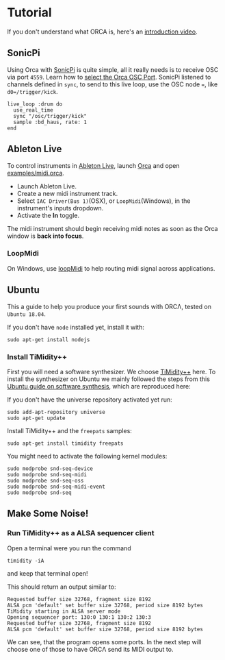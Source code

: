 # Tutorial

If you don't understand what ORCA is, here's an [introduction video](https://www.youtube.com/watch?v=RaI_TuISSJE).

## SonicPi

Using Orca with [SonicPi](http://sonic-pi.net) is quite simple, all it really needs is to receive OSC via port `4559`. Learn how to [select the Orca OSC Port](https://github.com/hundredrabbits/Orca#osc). SonicPi listened to channels defined in `sync`, to send to this live loop, use the OSC node `=`, like `d0=/trigger/kick`.

```
live_loop :drum do
  use_real_time
  sync "/osc/trigger/kick"
  sample :bd_haus, rate: 1
end
```

## Ableton Live

To control instruments in [Ableton Live](https://www.ableton.com/en/), launch [Orca](README.md) and open [examples/midi.orca](https://github.com/hundredrabbits/Orca/blob/master/examples/_midi.orca).

- Launch Ableton Live.
- Create a new midi instrument track.
- Select `IAC Driver(Bus 1)`(OSX), or `LoopMidi`(Windows), in the instrument's inputs dropdown. 
- Activate the **In** toggle. 

The midi instrument should begin receiving midi notes as soon as the Orca window is **back into focus**.

### LoopMidi

On Windows, use [loopMidi](http://www.tobias-erichsen.de/software/loopmidi.html) to help routing midi signal across applications.

## Ubuntu

This a guide to help you produce your first sounds with ORCΛ, tested on `Ubuntu 18.04`.

If you don't have `node` installed yet, install it with:

```
sudo apt-get install nodejs
```

### Install TiMidity++

First you will need a software synthesizer. We choose [TiMidity++](http://timidity.sourceforge.net) here. To install the synthesizer on Ubuntu we mainly followed the steps from this [Ubuntu guide on software synthesis](https://help.ubuntu.com/community/Midi/SoftwareSynthesisHowTo),
which are reproduced here:

If you don't have the universe repository activated yet run:

```
sudo add-apt-repository universe
sudo apt-get update
```

Install TiMidity++ and the `freepats` samples:

```
sudo apt-get install timidity freepats
```

You might need to activate the following kernel modules:

```
sudo modprobe snd-seq-device
sudo modprobe snd-seq-midi
sudo modprobe snd-seq-oss
sudo modprobe snd-seq-midi-event
sudo modprobe snd-seq
```

## Make Some Noise!

### Run TiMidity++ as a ALSA sequencer client

Open a terminal were you run the command

```
timidity -iA
```
and keep that terminal open!

This should return an output similar to:
```
Requested buffer size 32768, fragment size 8192
ALSA pcm 'default' set buffer size 32768, period size 8192 bytes
TiMidity starting in ALSA server mode
Opening sequencer port: 130:0 130:1 130:2 130:3
Requested buffer size 32768, fragment size 8192
ALSA pcm 'default' set buffer size 32768, period size 8192 bytes
```
We can see, that the program opens some ports.
In the next step will choose one of those to have ORCΛ send its MIDI output to.
